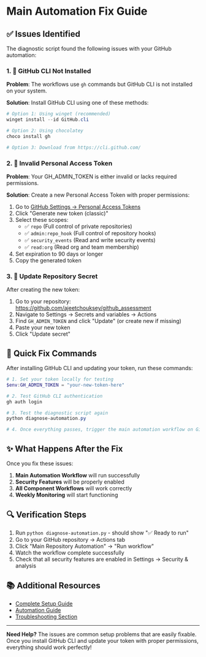 # Main Automation Fix Guide

## ✅ Issues Identified

The diagnostic script found the following issues with your GitHub automation:

### 1. 🔧 GitHub CLI Not Installed
**Problem**: The workflows use `gh` commands but GitHub CLI is not installed on your system.

**Solution**: Install GitHub CLI using one of these methods:
```powershell
# Option 1: Using winget (recommended)
winget install --id GitHub.cli

# Option 2: Using chocolatey
choco install gh

# Option 3: Download from https://cli.github.com/
```

### 2. 🔑 Invalid Personal Access Token
**Problem**: Your GH_ADMIN_TOKEN is either invalid or lacks required permissions.

**Solution**: Create a new Personal Access Token with proper permissions:

1. Go to [GitHub Settings → Personal Access Tokens](https://github.com/settings/tokens)
2. Click "Generate new token (classic)"
3. Select these scopes:
   - ✅ `repo` (Full control of private repositories)
   - ✅ `admin:repo_hook` (Full control of repository hooks)
   - ✅ `security_events` (Read and write security events)
   - ✅ `read:org` (Read org and team membership)
4. Set expiration to 90 days or longer
5. Copy the generated token

### 3. 📝 Update Repository Secret
After creating the new token:

1. Go to your repository: https://github.com/ajeetchouksey/github_assessment
2. Navigate to Settings → Secrets and variables → Actions
3. Find `GH_ADMIN_TOKEN` and click "Update" (or create new if missing)
4. Paste your new token
5. Click "Update secret"

## 🚀 Quick Fix Commands

After installing GitHub CLI and updating your token, run these commands:

```powershell
# 1. Set your token locally for testing
$env:GH_ADMIN_TOKEN = "your-new-token-here"

# 2. Test GitHub CLI authentication
gh auth login

# 3. Test the diagnostic script again
python diagnose-automation.py

# 4. Once everything passes, trigger the main automation workflow on GitHub
```

## ✨ What Happens After the Fix

Once you fix these issues:

1. **Main Automation Workflow** will run successfully
2. **Security Features** will be properly enabled
3. **All Component Workflows** will work correctly
4. **Weekly Monitoring** will start functioning

## 🔍 Verification Steps

1. Run `python diagnose-automation.py` - should show "✅ Ready to run"
2. Go to your GitHub repository → Actions tab
3. Click "Main Repository Automation" → "Run workflow"
4. Watch the workflow complete successfully
5. Check that all security features are enabled in Settings → Security & analysis

## 📚 Additional Resources

- [Complete Setup Guide](SETUP_INSTRUCTIONS.md)
- [Automation Guide](GITHUB_AUTOMATION_GUIDE.md) 
- [Troubleshooting Section](GITHUB_AUTOMATION_GUIDE.md#troubleshooting)

---

**Need Help?** The issues are common setup problems that are easily fixable. Once you install GitHub CLI and update your token with proper permissions, everything should work perfectly!
